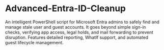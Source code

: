 # Advanced-Entra-ID-Cleanup
An intelligent PowerShell script for Microsoft Entra admins to safely find and manage stale user and guest accounts. It goes beyond simple sign-in checks, verifying app access, legal holds, and mail forwarding to prevent disruption. Features detailed reporting, WhatIf support, and automated guest lifecycle management.
